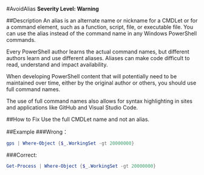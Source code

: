 #AvoidAlias 
**Severity Level: Warning**

##Description
An alias is an alternate name or nickname for a CMDLet or for a command element, such as a function, script, file, or executable file. 
You can use the alias instead of the command name in any Windows PowerShell commands.

Every PowerShell author learns the actual command names, but different authors learn and use different aliases. Aliases can make code difficult to read, understand and 
impact availability.

When developing PowerShell content that will potentially need to be maintained over time, either by the original author or others, you should use full command names.

The use of full command names also allows for syntax highlighting in sites and applications like GitHub and Visual Studio Code.

##How to Fix
Use the full CMDLet name and not an alias.

##Example
###Wrong： 
``` PowerShell
gps | Where-Object {$_.WorkingSet -gt 20000000}
```

###Correct: 
``` PowerShell
Get-Process | Where-Object {$_.WorkingSet -gt 20000000}
```
